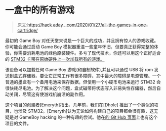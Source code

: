 # 一盒中的所有游戏

> 原文:[https://hack aday . com/2020/01/27/all-the-games-in-one-cartridge/](https://hackaday.com/2020/01/27/all-the-games-in-one-cartridge/)

最初的 Game Boy 对任天堂来说是一个巨大的成功，并且拥有惊人的游戏收藏。你可能会通过启动 Game Boy 模拟器重温一些童年怀旧，但要真正获得完整的体验，你需要消耗电池的绿色原装硬件。多亏了现代技术，你还可以用这个正好适合的 [STM32 卡带在原始硬件上一次加载所有的游戏。](https://emeryth.net/stm32-game-boy-cartridge/)

该设备可以加载任何 Game Boy 游戏(和自制软件),并且可以通过 USB 将 rom 发送到盒式存储器。要让它正常工作有很多障碍，其中最大的障碍是电源管理。一个普通的墨盒有一个备用电池来保存数据，但使用一个小硬币电池来运行 STM32 会很快耗尽电池。为了解决这个问题，盒式磁带将状态写入非易失性存储器，然后自动关闭，尽管这有使游戏机崩溃的副作用。

这个项目的创建者[Emeryth]指出，几年前，我们在[Dhole] 推出了一个类似的项目，也涉及 STM32。[Emeryth]认为无论如何构建自己的项目都会很有趣，这无疑是对 GameBoy hacking 的一种有趣的尝试。他在[的 Git Hub 页面](https://github.com/Emeryth/stm32gbcart)上也有这个项目的文件。